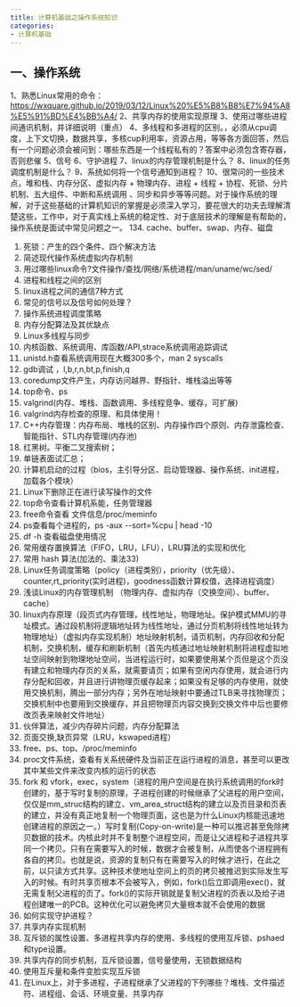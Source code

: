 ```yaml
---
title: 计算机基础之操作系统知识
categories: 
- 计算机基础
---
```


## 一、操作系统
1、熟悉Linux常用的命令：https://wxquare.github.io/2019/03/12/Linux%20%E5%B8%B8%E7%94%A8%E5%91%BD%E4%BB%A4/
2、共享内存的使用实现原理
3、使用过哪些进程间通讯机制，并详细说明（重点）
4、多线程和多进程的区别。，必须从cpu调度，上下文切换，数据共享，多核cup利用率，资源占用，等等各方面回答，然后有一个问题必须会被问到：哪些东西是一个线程私有的？答案中必须包含寄存器，否则悲催
5、信号
6、守护进程
7、linux的内存管理机制是什么？
8、linux的任务调度机制是什么？
9、系统如何将一个信号通知到进程？
10、很常问的一些技术点，堆和栈、内存分区、虚拟内存 + 物理内存、进程 + 线程 + 协程、死锁、分片机制、五大组件、中断和系统调用 、同步和异步等等问题。对于操作系统的理解，对于这些基础的计算机知识的掌握是必须深入学习，要花很大的功夫去理解清楚这些，工作中，对于真实线上系统的稳定性、对于底层技术的理解是有帮助的，操作系统是面试中常见问题之一。
134. cache、buffer、swap、内存、磁盘
1.	死锁：产生的四个条件、四个解决方法
2.	简述现代操作系统虚拟内存机制
3.	用过哪些linux命令?文件操作/查找/网络/系统进程/man/uname/wc/sed/
4.	进程和线程之间的区别
5.	linux进程之间的通信7种方式
6.	常见的信号以及信号如何处理？
7.	操作系统进程调度策略
8.	内存分配算法及其优缺点
9.	Linux多线程与同步
10.	内核函数、系统调用、库函数/API,strace系统调用追踪调试
11.	unistd.h查看系统调用现在大概300多个，man 2 syscalls
12.	gdb调试 ，l,b,r,n,bt,p,finish,q
13.	coredump文件产生，内存访问越界、野指针、堆栈溢出等等
14.	top命令、ps
15.	valgrind(内存、堆栈、函数调用、多线程竞争、缓存，可扩展)
16.	valgrind内存检查的原理、和具体使用！
17.	C++内存管理：内存布局、堆栈的区别、内存操作四个原则、内存泄露检查、智能指针、STL内存管理(内存池)
18.	红黑树。平衡二叉搜索树；
19.	单链表面试汇总；
20.	计算机启动的过程（bios，主引导分区、启动管理器、操作系统、init进程，加载各个模块）
21.	Linux下删除正在进行读写操作的文件
22.	top命令查看计算机系能，任务管理器
23.	free命令查看 文件信息/proc/meminfo
24.	ps查看每个进程的，ps -aux --sort=%cpu | head -10
25.	df -h 查看磁盘使用情况
26.	常用缓存置换算法（FIFO，LRU，LFU），LRU算法的实现和优化
27.	常用 hash 算法(加法的、乘法33)
28.	Linux任务调度策略（policy（进程类别），priority（优先级）、counter,rt_priority(实时进程)，goodness函数计算权值，选择进程调度）
29.	浅谈Linux的内存管理机制 （物理内存、虚拟内存（交换空间）、buffer、cache）
30.	linux内存原理（段页式内存管理，线性地址，物理地址。保护模式MMU的寻址模式。通过段机制将逻辑地址转为线性地址，通过分页机制将线性地址转为物理地址）（虚拟内存实现机制）地址映射机制，请页机制，内存回收和分配机制，交换机制，缓存和刷新机制（首先内核通过地址映射机制将进程虚拟地址空间映射到物理地址空间，当进程运行时，如果要使用某个页但是这个页没有建立和物理内存页的关系，就需要请页；如果有空闲内存使用，就会进行内存分配和回收，并且进行讲物理页缓存起来；如果没有足够的内存使用，就使用交换机制，腾出一部分内存；另外在地址映射中要通过TLB来寻找物理页；交换机制中也要用到交换缓存，并且把物理页内容交换到交换文件中后也要修改页表来映射文件地址）
31.	伙伴算法，减少内存碎片问题，内存分配算法
32.	页面交换,缺页异常（LRU，kswaped进程）
33.	free、ps、top、/proc/meminfo
34.	proc文件系统，查看有关系统硬件及当前正在运行进程的消息，甚至可以更改其中某些文件来改变内核的运行的状态
35.	fork 和 vfork，exec，system（进程的用户空间是在执行系统调用的fork时创建的，基于写时复制的原理，子进程创建的时候继承了父进程的用户空间，仅仅是mm_struc结构的建立、vm_area_struct结构的建立以及页目录和页表的建立，并没有真正地复制一个物理页面，这也是为什么Linux内核能迅速地创建进程的原因之一。）写时复制(Copy-on-write)是一种可以推迟甚至免除拷贝数据的技术。内核此时并不复制整个进程空间，而是让父进程和子进程共享同一个拷贝。只有在需要写入的时候，数据才会被复制，从而使各个进程拥有各自的拷贝。也就是说，资源的复制只有在需要写入的时候才进行，在此之前，以只读方式共享。这种技术使地址空间上的页的拷贝被推迟到实际发生写入的时候。有时共享页根本不会被写入，例如，fork()后立即调用exec()，就无需复制父进程的页了。fork()的实际开销就是复制父进程的页表以及给子进程创建唯一的PCB。这种优化可以避免拷贝大量根本就不会使用的数据
36.	如何实现守护进程？
37.	共享内存实现机制
38.	互斥锁的属性设置、多进程共享内存的使用、多线程的使用互斥锁、pshaed和type设置。
39.	共享内存的同步机制，互斥锁设置，信号量使用，无锁数据结构
40.	使用互斥量和条件变脸实现互斥锁
41. 在Linux上，对于多进程，子进程继承了父进程的下列哪些？堆栈、文件描述符、进程组、会话、环境变量、共享内存